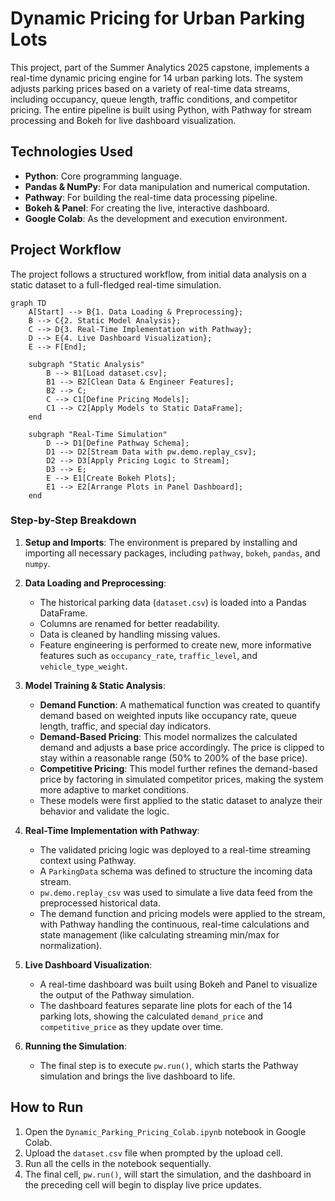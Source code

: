 # Dynamic Pricing for Urban Parking Lots

This project, part of the Summer Analytics 2025 capstone, implements a real-time dynamic pricing engine for 14 urban parking lots. The system adjusts parking prices based on a variety of real-time data streams, including occupancy, queue length, traffic conditions, and competitor pricing. The entire pipeline is built using Python, with Pathway for stream processing and Bokeh for live dashboard visualization.

## Technologies Used

- **Python**: Core programming language.
- **Pandas & NumPy**: For data manipulation and numerical computation.
- **Pathway**: For building the real-time data processing pipeline.
- **Bokeh & Panel**: For creating the live, interactive dashboard.
- **Google Colab**: As the development and execution environment.

## Project Workflow

The project follows a structured workflow, from initial data analysis on a static dataset to a full-fledged real-time simulation.

```mermaid
graph TD
    A[Start] --> B{1. Data Loading & Preprocessing};
    B --> C{2. Static Model Analysis};
    C --> D{3. Real-Time Implementation with Pathway};
    D --> E{4. Live Dashboard Visualization};
    E --> F[End];

    subgraph "Static Analysis"
        B --> B1[Load dataset.csv];
        B1 --> B2[Clean Data & Engineer Features];
        B2 --> C;
        C --> C1[Define Pricing Models];
        C1 --> C2[Apply Models to Static DataFrame];
    end

    subgraph "Real-Time Simulation"
        D --> D1[Define Pathway Schema];
        D1 --> D2[Stream Data with pw.demo.replay_csv];
        D2 --> D3[Apply Pricing Logic to Stream];
        D3 --> E;
        E --> E1[Create Bokeh Plots];
        E1 --> E2[Arrange Plots in Panel Dashboard];
    end
```

### Step-by-Step Breakdown

1.  **Setup and Imports**: The environment is prepared by installing and importing all necessary packages, including `pathway`, `bokeh`, `pandas`, and `numpy`.

2.  **Data Loading and Preprocessing**:
    *   The historical parking data (`dataset.csv`) is loaded into a Pandas DataFrame.
    *   Columns are renamed for better readability.
    *   Data is cleaned by handling missing values.
    *   Feature engineering is performed to create new, more informative features such as `occupancy_rate`, `traffic_level`, and `vehicle_type_weight`.

3.  **Model Training & Static Analysis**:
    *   **Demand Function**: A mathematical function was created to quantify demand based on weighted inputs like occupancy rate, queue length, traffic, and special day indicators.
    *   **Demand-Based Pricing**: This model normalizes the calculated demand and adjusts a base price accordingly. The price is clipped to stay within a reasonable range (50% to 200% of the base price).
    *   **Competitive Pricing**: This model further refines the demand-based price by factoring in simulated competitor prices, making the system more adaptive to market conditions.
    *   These models were first applied to the static dataset to analyze their behavior and validate the logic.

4.  **Real-Time Implementation with Pathway**:
    *   The validated pricing logic was deployed to a real-time streaming context using Pathway.
    *   A `ParkingData` schema was defined to structure the incoming data stream.
    *   `pw.demo.replay_csv` was used to simulate a live data feed from the preprocessed historical data.
    *   The demand function and pricing models were applied to the stream, with Pathway handling the continuous, real-time calculations and state management (like calculating streaming min/max for normalization).

5.  **Live Dashboard Visualization**:
    *   A real-time dashboard was built using Bokeh and Panel to visualize the output of the Pathway simulation.
    *   The dashboard features separate line plots for each of the 14 parking lots, showing the calculated `demand_price` and `competitive_price` as they update over time.

6.  **Running the Simulation**:
    *   The final step is to execute `pw.run()`, which starts the Pathway simulation and brings the live dashboard to life.

## How to Run

1.  Open the `Dynamic_Parking_Pricing_Colab.ipynb` notebook in Google Colab.
2.  Upload the `dataset.csv` file when prompted by the upload cell.
3.  Run all the cells in the notebook sequentially.
4.  The final cell, `pw.run()`, will start the simulation, and the dashboard in the preceding cell will begin to display live price updates.
